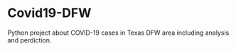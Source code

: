 # Covid19-DFW


Python project about COVID-19 cases in Texas DFW area including analysis and perdiction.
